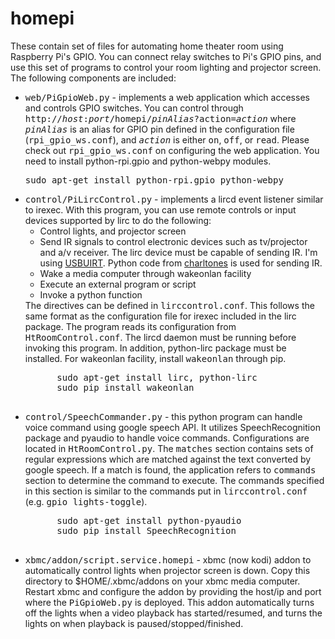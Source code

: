 homepi
======

These contain set of files for automating home theater room using Raspberry Pi's GPIO. 
You can connect relay switches to Pi's GPIO pins, and use this set of programs to 
control your room lighting and projector screen. The following components are included:
<ul>
  <li>
    <samp>web/PiGpioWeb.py</samp> - implements a web application which accesses and controls GPIO switches. 
    You can control through <samp>http://<i>host</i>:<i>port</i>/homepi/<i>pinAlias</i>?action=<i>action</i></samp> 
    where <samp><i>pinAlias</i></samp> is an alias for GPIO pin defined in the configuration file 
    (<samp>rpi_gpio_ws.conf</samp>), and <samp><i>action</i></samp> is either <samp>on</samp>, <samp>off</samp>, 
    or <samp>read</samp>. Please check out <samp>rpi_gpio_ws.conf</samp> on configuring the web application. 
    You need to install python-rpi.gpio and python-webpy modules.
    <pre>sudo apt-get install python-rpi.gpio python-webpy</pre>
  </li>
  <li>
    <samp>control/PiLircControl.py</samp> - implements a lircd event listener similar to irexec. With this program, you
    can use remote controls or input devices supported by lirc to do the following:
    <ul>
      <li>Control lights, and projector screen</li>
      <li>
          Send IR signals to control electronic devices such as tv/projector and a/v receiver.
          The lirc device must be capable of sending IR. I'm using <a href=http://www.usbuirt.com>USBUIRT</a>.
          Python code from <a href="https://bitbucket.org/charltones/python-lirc/src/77f4a9c67512/python-irsend.py">
          charltones</a> is used for sending IR.
      </li>
      <li>Wake a media computer through wakeonlan facility</li>
      <li>Execute an external program or script</li>
      <li>Invoke a python function</li>
    </ul>
    The directives can be defined in <samp>lirccontrol.conf</samp>. This follows the same format as the
    configuration file for irexec included in the lirc package. The program reads its configuration from 
    <samp>HtRoomControl.conf</samp>. The lircd daemon must be running before invoking this program. In addition, python-lirc
    package must be installed. For wakeonlan facility, install <samp>wakeonlan</samp> through pip.
    <pre>
      sudo apt-get install lirc, python-lirc
      sudo pip install wakeonlan
    </pre>
  </li>
  <li>
    <samp>control/SpeechCommander.py</samp> - this python program can handle voice command using google speech API.
    It utilizes SpeechRecognition package and pyaudio to handle voice commands. Configurations are located in
    <samp>HtRoomControl.py</samp>. The <samp>matches</samp> section contains sets of regular expressions which
    are matched against the text converted by google speech. If a match is found, the application refers to
    <samp>commands</samp> section to determine the command to execute. The commands specified in this section
    is similar to the commands put in <samp>lirccontrol.conf</samp> (e.g. <samp>gpio lights-toggle</samp>).
    <pre>
      sudo apt-get install python-pyaudio
      sudo pip install SpeechRecognition
    </pre>
  </li>
  <li>
    <samp>xbmc/addon/script.service.homepi</samp> - xbmc (now kodi) addon to automatically control lights when projector
    screen is down. Copy this directory to $HOME/.xbmc/addons on your xbmc media computer. Restart xbmc and configure the
    addon by providing the host/ip and port where the <samp>PiGpioWeb.py</samp> is deployed. This addon automatically turns off
    the lights when a video playback has started/resumed, and turns the lights on when playback is paused/stopped/finished.
  </li>
</ul>
